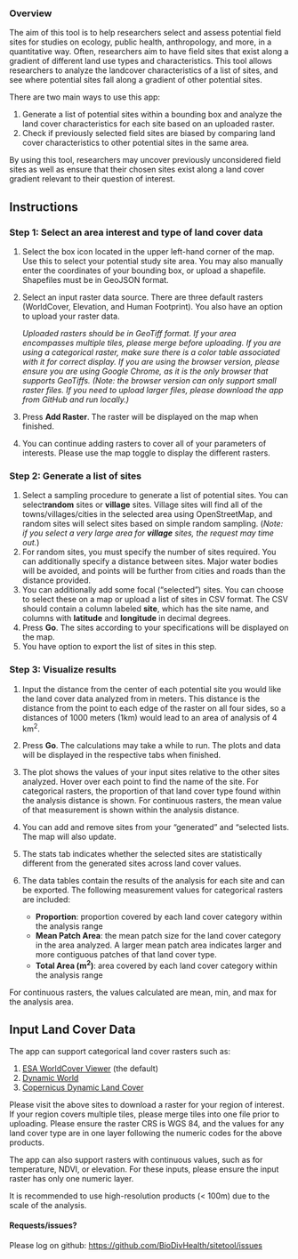 ### Overview

The aim of this tool is to help researchers select and assess potential field sites for studies on ecology, public health, anthropology, and more, in a quantitative way. Often, researchers aim to have field sites that exist along a gradient of different land use types and characteristics. This tool allows researchers to analyze the landcover characteristics of a list of sites, and see where potential sites fall along a gradient of other potential sites.  

There are two main ways to use this app:
1. Generate a list of potential sites within a bounding box and analyze the land cover characteristics for each site based on an uploaded raster.
2. Check if previously selected field sites are biased by comparing land cover characteristics to other potential sites in the same area.

By using this tool, researchers may uncover previously unconsidered field sites as well as ensure that their chosen sites exist along a land cover gradient relevant to their question of interest.

## Instructions
### Step 1: Select an area interest and type of land cover data

1.  Select the box icon located in the upper left-hand corner of the
    map. Use this to select your potential study site area. You may also
    manually enter the coordinates of your bounding box, or upload a
    shapefile. Shapefiles must be in GeoJSON format.

2.  Select an input raster data source. There are three default rasters
    (WorldCover, Elevation, and Human Footprint). You also have an
    option to upload your raster data.

    *Uploaded rasters should be in GeoTiff format. If your area
    encompasses multiple tiles, please merge before uploading. If you
    are using a categorical raster, make sure there is a color table
    associated with it for correct display. If you are using the browser
    version, please ensure you are using Google Chrome, as it is the
    only browser that supports GeoTiffs. (Note: the browser version can
    only support small raster files. If you need to upload larger files,
    please download the app from GitHub and run locally.)*

3.  Press **Add Raster**. The raster will be displayed on the map when
    finished.

4.  You can continue adding rasters to cover all of your parameters of
    interests. Please use the map toggle to display the different
    rasters.

### Step 2: Generate a list of sites

1.  Select a sampling procedure to generate a list of potential sites.
    You can select**random** sites or **village** sites. Village sites
    will find all of the towns/villages/cities in the selected area
    using OpenStreetMap, and random sites will select sites based on
    simple random sampling. (*Note: if you select a very large area for
    **village** sites, the request may time out.*)
2.  For random sites, you must specify the number of sites required. You
    can additionally specify a distance between sites. Major water
    bodies will be avoided, and points will be further from cities and
    roads than the distance provided.
3.  You can additionally add some focal (“selected”) sites. You can
    choose to select these on a map or upload a list of sites in CSV
    format. The CSV should contain a column labeled **site**, which has
    the site name, and columns with **latitude** and **longitude** in
    decimal degrees.
4.  Press **Go**. The sites according to your specifications will be
    displayed on the map.
5.  You have option to export the list of sites in this step.

### Step 3: Visualize results

1.  Input the distance from the center of each potential site you would
    like the land cover data analyzed from in meters. This distance is
    the distance from the point to each edge of the raster on all four
    sides, so a distances of 1000 meters (1km) would lead to an area of
    analysis of 4 km<sup>2</sup>.

2.  Press **Go**. The calculations may take a while to run. The plots
    and data will be displayed in the respective tabs when finished.

3.  The plot shows the values of your input sites relative to the other
    sites analyzed. Hover over each point to find the name of the site.
    For categorical rasters, the proportion of that land cover type
    found within the analysis distance is shown. For continuous rasters,
    the mean value of that measurement is shown within the analysis
    distance.

4.  You can add and remove sites from your “generated” and “selected
    lists. The map will also update.

5.  The stats tab indicates whether the selected sites are statistically
    different from the generated sites across land cover values.

6.  The data tables contain the results of the analysis for each site
    and can be exported. The following measurement values for
    categorical rasters are included:

    - **Proportion**: proportion covered by each land cover category
      within the analysis range
    - **Mean Patch Area**: the mean patch size for the land cover
      category in the area analyzed. A larger mean patch area indicates
      larger and more contiguous patches of that land cover type.
    - **Total Area (m<sup>2</sup>)**: area covered by each land cover
      category within the analysis range

For continuous rasters, the values calculated are mean, min, and max for
the analysis area.

## Input Land Cover Data

The app can support categorical land cover rasters such as:

1.  [ESA WorldCover
    Viewer](https://viewer.esa-worldcover.org/worldcover/) (the default)
2.  [Dynamic World](https://dynamicworld.app/)
3.  [Copernicus Dynamic Land Cover](https://lcviewer.vito.be/)

Please visit the above sites to download a raster for your region of
interest. If your region covers multiple tiles, please merge tiles into
one file prior to uploading. Please ensure the raster CRS is WGS 84, and
the values for any land cover type are in one layer following the
numeric codes for the above products.

The app can also support rasters with continuous values, such as for
temperature, NDVI, or elevation. For these inputs, please ensure the
input raster has only one numeric layer.

It is recommended to use high-resolution products (\< 100m) due to the
scale of the analysis.

#### Requests/issues?
Please log on github: https://github.com/BioDivHealth/sitetool/issues
